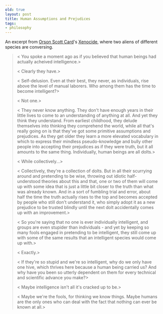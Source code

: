 ```yaml
---
old: true
layout: post
title: Human Assumptions and Prejudices
tags:
- philosophy
---
```


An excerpt from [Orson Scott Card](http://en.wikipedia.org/wiki/Orson_Scott_Card)'s [Xenocide](http://en.wikipedia.org/wiki/Xenocide), where two aliens of different species are conversing.

> < You spoke a moment ago as if you believed that human beings had actually acheived intelligence.>
>
> < Clearly they have.>
>
> < Self-delusion. Even at their best, they never, as individuals, rise above the level of manual laborers. Who among them has the time to become intelligent?>
>
> < Not one.>
>
> < They never know anything. They don't have enough years in their little lives to come to an understanding of anything at all. And yet they think they understand. From earliest childhood, they delude themselves into thinking they comprehend the world, while all that's really going on is that they've got some primitive assumptions and prejudices. As they get older they learn a more elevated vocabulary in which to express their mindless pseudo-knowledge and bully other people into accepting their prejudices as if they were truth, but it all amounts to the same thing. Individually, human beings are all dolts.>
> 
> < While collectively...>
>
> < Collectively, they're a collection of dolts. But in all their scurrying around and pretending to be wise, throwing out idiotic half-understood theories about this and that, one or two of them will come up with some idea that is just a little bit closer to the truth than what was already known. And in a sort of fumbling trial and error, about half the time the truth actually rises to the top and becomes accepted by people who still don't understand it, who simply adopt it as a new prejudice to be trusted blindly until the next dolt accidentally comes up with an improvement.>
>
> < So you're saying that no one is ever individually intelligent, and groups are even stupider than individuals - and yet by keeping so many fools engaged in pretending to be intelligent, they still come up with some of the same results that an intelligent species would come up with.>
>
> < Exactly.>
>
> < If they're so stupid and we're so intelligent, why do we only have one hive, which thrives here because a human being carried us? And why have you been so utterly dependent on them for every technical and scientific advance you make?>
>
> < Maybe intelligence isn't all it's cracked up to be.>
>
> < Maybe we're the fools, for thinking we know things. Maybe humans are the only ones who can deal with the fact that nothing can ever be known at all.>